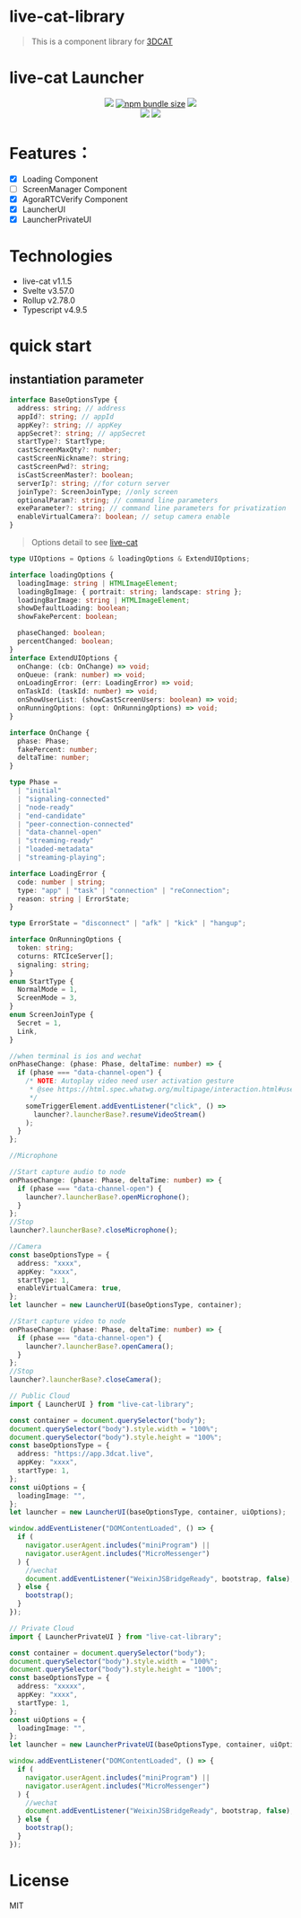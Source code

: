 # live-cat-library

> This is a component library for [3DCAT](https://www.3dcat.live/)

# live-cat Launcher

<p align="center">
<a title="MIT" target="_blank" href="https://opensource.org/licenses/MIT"><img src="https://img.shields.io/badge/license-MIT-orange.svg?style=flat-square"></a>
<a title="npm bundle size" target="_blank" href="https://www.npmjs.com/package/live-cat"><img alt="npm bundle size" src="https://img.shields.io/bundlephobia/minzip/live-cat?style=flat-square&color=blueviolet"></a>
<a title="Version" target="_blank" href="https://www.npmjs.com/package/live-cat"><img src="https://img.shields.io/npm/v/live-cat.svg?style=flat-square"></a><br>
<a title="Downloads" target="_blank" href="https://www.npmjs.com/package/live-cat"><img src="https://img.shields.io/npm/dt/live-cat.svg?style=flat-square&color=97ca00"></a>
<a title="jsdelivr" target="_blank" href="https://www.jsdelivr.com/package/npm/live-cat"><img src="https://data.jsdelivr.com/v1/package/npm/live-cat/badge"/></a>
</p>

# Features：

- [x] Loading Component
- [ ] ScreenManager Component
- [x] AgoraRTCVerify Component
- [x] LauncherUI
- [x] LauncherPrivateUI

# Technologies

- live-cat v1.1.5
- Svelte v3.57.0
- Rollup v2.78.0
- Typescript v4.9.5

# quick start

## instantiation parameter

```typescript
interface BaseOptionsType {
  address: string; // address
  appId?: string; // appId
  appKey?: string; // appKey
  appSecret?: string; // appSecret
  startType?: StartType;
  castScreenMaxQty?: number;
  castScreenNickname?: string;
  castScreenPwd?: string;
  isCastScreenMaster?: boolean;
  serverIp?: string; //for coturn server
  joinType?: ScreenJoinType; //only screen
  optionalParam?: string; // command line parameters
  exeParameter?: string; // command line parameters for privatization
  enableVirtualCamera?: boolean; // setup camera enable
}
```

> Options detail to see [live-cat](https://www.npmjs.com/package/live-cat?activeTab=readme)

```typescript
type UIOptions = Options & loadingOptions & ExtendUIOptions;

interface loadingOptions {
  loadingImage: string | HTMLImageElement;
  loadingBgImage: { portrait: string; landscape: string };
  loadingBarImage: string | HTMLImageElement;
  showDefaultLoading: boolean;
  showFakePercent: boolean;

  phaseChanged: boolean;
  percentChanged: boolean;
}
interface ExtendUIOptions {
  onChange: (cb: OnChange) => void;
  onQueue: (rank: number) => void;
  onLoadingError: (err: LoadingError) => void;
  onTaskId: (taskId: number) => void;
  onShowUserList: (showCastScreenUsers: boolean) => void;
  onRunningOptions: (opt: OnRunningOptions) => void;
}

interface OnChange {
  phase: Phase;
  fakePercent: number;
  deltaTime: number;
}

type Phase =
  | "initial"
  | "signaling-connected"
  | "node-ready"
  | "end-candidate"
  | "peer-connection-connected"
  | "data-channel-open"
  | "streaming-ready"
  | "loaded-metadata"
  | "streaming-playing";

interface LoadingError {
  code: number | string;
  type: "app" | "task" | "connection" | "reConnection";
  reason: string | ErrorState;
}

type ErrorState = "disconnect" | "afk" | "kick" | "hangup";

interface OnRunningOptions {
  token: string;
  coturns: RTCIceServer[];
  signaling: string;
}
enum StartType {
  NormalMode = 1,
  ScreenMode = 3,
}
enum ScreenJoinType {
  Secret = 1,
  Link,
}
```

```typescript
//when terminal is ios and wechat
onPhaseChange: (phase: Phase, deltaTime: number) => {
  if (phase === "data-channel-open") {
    /* NOTE: Autoplay video need user activation gesture
     * @see https://html.spec.whatwg.org/multipage/interaction.html#user-activation-processing-model
     */
    someTriggerElement.addEventListener("click", () =>
      launcher?.launcherBase?.resumeVideoStream()
    );
  }
};
```

```typescript
//Microphone

//Start capture audio to node
onPhaseChange: (phase: Phase, deltaTime: number) => {
  if (phase === "data-channel-open") {
    launcher?.launcherBase?.openMicrophone();
  }
};
//Stop
launcher?.launcherBase?.closeMicrophone();
```

```typescript
//Camera
const baseOptionsType = {
  address: "xxxx",
  appKey: "xxxx",
  startType: 1,
  enableVirtualCamera: true,
};
let launcher = new LauncherUI(baseOptionsType, container);

//Start capture video to node
onPhaseChange: (phase: Phase, deltaTime: number) => {
  if (phase === "data-channel-open") {
    launcher?.launcherBase?.openCamera();
  }
};
//Stop
launcher?.launcherBase?.closeCamera();
```

```typescript
// Public Cloud
import { LauncherUI } from "live-cat-library";

const container = document.querySelector("body");
document.querySelector("body").style.width = "100%";
document.querySelector("body").style.height = "100%";
const baseOptionsType = {
  address: "https://app.3dcat.live",
  appKey: "xxxx",
  startType: 1,
};
const uiOptions = {
  loadingImage: "",
};
let launcher = new LauncherUI(baseOptionsType, container, uiOptions);

window.addEventListener("DOMContentLoaded", () => {
  if (
    navigator.userAgent.includes("miniProgram") ||
    navigator.userAgent.includes("MicroMessenger")
  ) {
    //wechat
    document.addEventListener("WeixinJSBridgeReady", bootstrap, false);
  } else {
    bootstrap();
  }
});
```

```typescript
// Private Cloud
import { LauncherPrivateUI } from "live-cat-library";

const container = document.querySelector("body");
document.querySelector("body").style.width = "100%";
document.querySelector("body").style.height = "100%";
const baseOptionsType = {
  address: "xxxxx",
  appKey: "xxxx",
  startType: 1,
};
const uiOptions = {
  loadingImage: "",
};
let launcher = new LauncherPrivateUI(baseOptionsType, container, uiOptions);

window.addEventListener("DOMContentLoaded", () => {
  if (
    navigator.userAgent.includes("miniProgram") ||
    navigator.userAgent.includes("MicroMessenger")
  ) {
    //wechat
    document.addEventListener("WeixinJSBridgeReady", bootstrap, false);
  } else {
    bootstrap();
  }
});
```

# License

MIT
